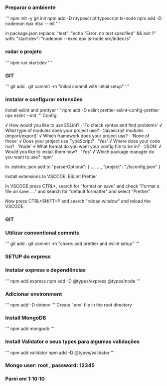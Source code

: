 ### Preparar o ambiente

'''
npm init -y
git init
npm add -D ntypescript typescript ts-node
npm add -D nodemon
npx ntsc --init
'''

in package.json
replace:
"test": "echo \"Error: no test specified\" && exit 1"
with:
"start:dev": "nodemon --exec npx ts-node src/index.ts"

### rodar o projeto

'''
npm run start:dev
'''

### GIT

'''
git add .
git commit -m "initial commit with initial setup"
'''

### instalar e configurar extensões

Install eslint and prettyer
'''
npm add -D eslint prettier eslint-config-prettier
npx eslint --init
'''
Config:

√ How would you like to use ESLint? · 'To check syntax and find problems'
√ What type of modules does your project use? · 'Javascript modules (import/export)'
√ Which framework does your project use? · 'None of these'
√ Does your project use TypeScript? · 'Yes'
√ Where does your code run? · 'Node'
√ What format do you want your config file to be in? · 'JSON'
√ Would you like to install them now? · 'Yes'
√ Which package manager do you want to use? 'npm'

In .eslintrc.json
add to
"parserOptions": {
...,
...,
"project": "./tsconfig.json"
}

Install extensions to VSCODE:
ESLint
Prettier

In VSCODE press CTRL+, search for "format on save" and check "Format a file on save. ..."
and search for "default formatter" and select "Prettier".

Now press CTRL+SHIFT+P and search "reload window" and reload the VSCODE.

### GIT

### Utilizar conventional commits

'''
git add .
git commit -m "chore: add prettier and eslint setup"
'''

### SETUP do express

### Instalar express e dependências

'''
npm add express
npm add -D @types/express @types/node
'''

### Adicionar environment

'''
npm add -D dotenv
'''
Create '.env' file in the root directory

### Install MongoDB

'''
npm add mongodb
'''

### Install Validator e seus types para algumas validações
'''
npm add validator
npm add -D @types/validator
'''



### Mongo user: root , password: 12345

### Parei em 1:10:10
### 
